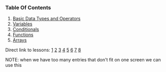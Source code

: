 ### Table Of Contents

1. [Basic Data Types and Operators](#basic-data-types)
1. [Variables](#variables)
2. [Conditionals](#if)
3. [Functions](#functions)
4. [Arrays](#arrays)


Direct link to lessons: [1](#lesson1) [2](#lesson2) [3](#lesson3) [4](#lesson4) [5](#lesson5) [6](#lesson6) [7](#lesson7) [8](#lesson8)

NOTE: when we have too many entries that don't fit on one screen we can use this <!-- .slide: style="font-size:80%" -->
